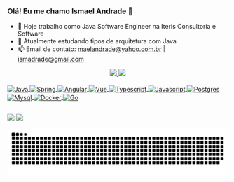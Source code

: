 ### Olá! Eu me chamo Ismael Andrade 👋

- 🔭 Hoje trabalho como Java Software Engineer na Iteris Consultoria e Software
- 🌱 Atualmente estudando tipos de arquitetura com Java
- 📫 Email de contato: maelandrade@yahoo.com.br | ismadrade@gmail.com

<div align="center">
  <a href="https://github.com/Ismadrade">
  <img height="180em" src="https://github-readme-stats.vercel.app/api?username=Ismadrade&show_icons=true&theme=graywhite&include_all_commits=true&count_private=true"/>
  <img height="180em" src="https://github-readme-stats.vercel.app/api/top-langs/?username=Ismadrade&layout=compact&langs_count=7&theme=graywhite"/>
</div>
  
  <div style="display: inline_block"><br>
  <img align="center" alt="Java" height="80" width="90" src="https://cdn.jsdelivr.net/gh/devicons/devicon/icons/java/java-original-wordmark.svg" />
  <img align="center" alt="Spring" height="80" width="90" src="https://cdn.jsdelivr.net/gh/devicons/devicon/icons/spring/spring-original-wordmark.svg" />
  <img align="center" alt="Angular" height="50" width="60" src="https://cdn.jsdelivr.net/gh/devicons/devicon/icons/angularjs/angularjs-plain.svg" />  
  <img align="center" alt="Vue" height="50" width="60" src="https://cdn.jsdelivr.net/gh/devicons/devicon/icons/vuejs/vuejs-original.svg" />
  <img align="center" alt="Typescript" height="50" width="60" src="https://cdn.jsdelivr.net/gh/devicons/devicon/icons/typescript/typescript-plain.svg" />
  <img align="center" alt="Javascript" height="50" width="60" src="https://cdn.jsdelivr.net/gh/devicons/devicon/icons/javascript/javascript-original.svg" />
  <img align="center" alt="Postgres" height="50" width="60" src="https://cdn.jsdelivr.net/gh/devicons/devicon/icons/postgresql/postgresql-plain-wordmark.svg" />
  <img align="center" alt="Mysql" height="80" width="90" src="https://cdn.jsdelivr.net/gh/devicons/devicon/icons/mysql/mysql-original-wordmark.svg" />
  <img align="center" alt="Docker" height="80" width="90" src="https://cdn.jsdelivr.net/gh/devicons/devicon/icons/docker/docker-original-wordmark.svg" />  
  <img align="center" alt="Go" height="80" width="90" src="https://cdn.jsdelivr.net/gh/devicons/devicon/icons/go/go-original.svg" />
</div>

  ##
 
<div>
  <a href = "mailto:ismadrade@gmail.com"><img src="https://img.shields.io/badge/Gmail-D14836?style=for-the-badge&logo=gmail&logoColor=white" target="_blank"></a>  
  <a href="https://www.linkedin.com/in/ismaelsandrade/" target="_blank"><img src="https://img.shields.io/badge/-LinkedIn-%230077B5?style=for-the-badge&logo=linkedin&logoColor=white" target="_blank"></a> 
</div>
  
  ![Snake animation](https://github.com/Ismadrade/Ismadrade/blob/output/github-contribution-grid-snake.svg)
